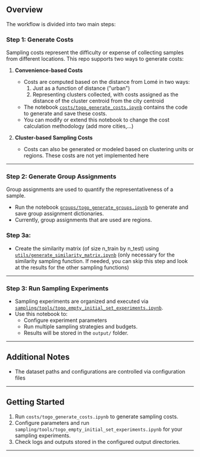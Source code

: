 
## Overview

The workflow is divided into two main steps:

### Step 1: Generate Costs

Sampling costs represent the difficulty or expense of collecting samples from different locations. This repo supports two ways to generate costs:

1. **Convenience-based Costs**

   - Costs are computed based on the distance from Lomé in two ways:
      1. Just as a function of distance ("urban")
      2. Representing clusters collected, with costs assigned as the distance of the cluster centroid from the city centroid
   - The notebook [`costs/togo_generate_costs.ipynb`](costs/togo_generate_costs.ipynb) contains the code to generate and save these costs.
   - You can modify or extend this notebook to change the cost calculation methodology (add more cities,...)

2. **Cluster-based Sampling Costs**

   - Costs can also be generated or modeled based on clustering units or regions. These costs are not yet implemented here

---

### Step 2: Generate Group Assignments

Group assignments are used to quantify the representativeness of a sample.

- Run the notebook [`groups/togo_generate_groups.ipynb`](groups/togo_generate_groups.ipynb) to generate and save group assignment dictionaries.
- Currently, group assignments that are used are regions. 

### Step 3a:
- Create the similarity matrix (of size n_train by n_test) using [`utils/generate_similarity_matrix.ipynb`](utils/generate_similarity_matrix.ipynb) (only necessary for the similarity sampling function. If needed, you can skip this step and look at the results for the other sampling functions)
---

### Step 3: Run Sampling Experiments

- Sampling experiments are organized and executed via [`sampling/tools/togo_empty_initial_set_experiments.ipynb`](sampling/tools/togo_empty_initial_set_experiments.ipynb).
- Use this notebook to:
  - Configure experiment parameters 
  - Run multiple sampling strategies and budgets.
  - Results will be stored in the `output/` folder.

---

## Additional Notes

- The dataset paths and configurations are controlled via configuration files

---

## Getting Started

1. Run `costs/togo_generate_costs.ipynb` to generate sampling costs.
2. Configure parameters and run `sampling/tools/togo_empty_initial_set_experiments.ipynb` for your sampling experiments.
3. Check logs and outputs stored in the configured output directories.

---
